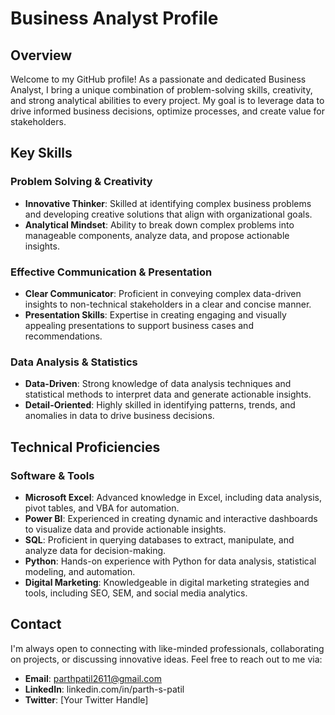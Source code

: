 

# Business Analyst Profile

## Overview

Welcome to my GitHub profile! As a passionate and dedicated Business Analyst, 
I bring a unique combination of problem-solving skills, creativity, and strong analytical abilities to every project.
My goal is to leverage data to drive informed business decisions, optimize processes, and create value for stakeholders.

## Key Skills

### Problem Solving & Creativity
- **Innovative Thinker**: Skilled at identifying complex business problems and developing creative solutions that align with organizational goals.
- **Analytical Mindset**: Ability to break down complex problems into manageable components, analyze data, and propose actionable insights.

### Effective Communication & Presentation
- **Clear Communicator**: Proficient in conveying complex data-driven insights to non-technical stakeholders in a clear and concise manner.
- **Presentation Skills**: Expertise in creating engaging and visually appealing presentations to support business cases and recommendations.

### Data Analysis & Statistics
- **Data-Driven**: Strong knowledge of data analysis techniques and statistical methods to interpret data and generate actionable insights.
- **Detail-Oriented**: Highly skilled in identifying patterns, trends, and anomalies in data to drive business decisions.

## Technical Proficiencies

### Software & Tools
- **Microsoft Excel**: Advanced knowledge in Excel, including data analysis, pivot tables, and VBA for automation.
- **Power BI**: Experienced in creating dynamic and interactive dashboards to visualize data and provide actionable insights.
- **SQL**: Proficient in querying databases to extract, manipulate, and analyze data for decision-making.
- **Python**: Hands-on experience with Python for data analysis, statistical modeling, and automation.
- **Digital Marketing**: Knowledgeable in digital marketing strategies and tools, including SEO, SEM, and social media analytics.


## Contact

I'm always open to connecting with like-minded professionals, collaborating on projects, or discussing innovative ideas.
Feel free to reach out to me via:

- **Email**: parthpatil2611@gmail.com
- **LinkedIn**: linkedin.com/in/parth-s-patil
- **Twitter**: [Your Twitter Handle]

